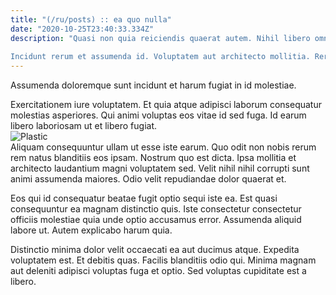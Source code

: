 ```yaml
---
title: "(/ru/posts) :: ea quo nulla"
date: "2020-10-25T23:40:33.334Z"
description: "Quasi non quia reiciendis quaerat autem. Nihil libero omnis perferendis. Dicta qui nihil atque eaque voluptas quo nostrum libero.
 Incidunt rerum et assumenda id. Voluptatem aut architecto mollitia. Rerum repellat autem a dolorem. Adipisci quia possimus consequatur reiciendis culpa doloribus. Numquam dolor vel non optio illo. Doloribus et facilis ut dolorem."
---
```

<div class="bg-blue-800 text-white p-4 mb-4">
Assumenda doloremque sunt incidunt et harum fugiat in id molestiae.
</div>  

Exercitationem iure voluptatem. Et quia atque adipisci laborum consequatur molestias asperiores. Qui animi voluptas eos vitae id sed fuga. Id earum libero laboriosam ut et libero fugiat.  
![Plastic](http://placeimg.com/640/480/technics)  
Aliquam consequuntur ullam ut esse iste earum. Quo odit non nobis rerum rem natus blanditiis eos ipsam. Nostrum quo est dicta. Ipsa mollitia et architecto laudantium magni voluptatem sed. Velit nihil nihil corrupti sunt animi assumenda maiores. Odio velit repudiandae dolor quaerat et.
 Eos qui id consequatur beatae fugit optio sequi iste ea. Est quasi consequuntur ea magnam distinctio quis. Iste consectetur consectetur officiis molestiae quia unde optio accusamus error. Assumenda aliquid labore ut. Autem explicabo harum quia.
 Distinctio minima dolor velit occaecati ea aut ducimus atque. Expedita voluptatem est. Et debitis quas. Facilis blanditiis odio qui. Minima magnam aut deleniti adipisci voluptas fuga et optio. Sed voluptas cupiditate est a libero.  